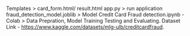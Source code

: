 Templates > card_form.html/ result.html
app.py > run application
fraud_detection_model.joblib > Model
Credit Card Fraud detection.ipynb - Colab > Data Prepration, Model Training Testing and Evaluating.
Dataset Link - https://www.kaggle.com/datasets/mlg-ulb/creditcardfraud.
